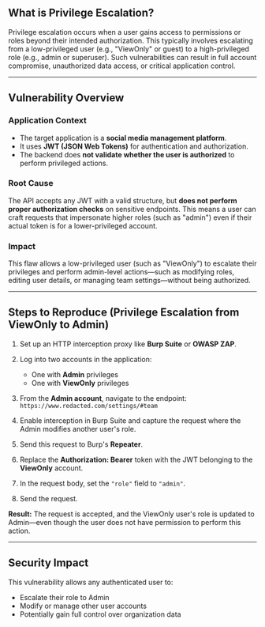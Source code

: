 ## What is Privilege Escalation?

Privilege escalation occurs when a user gains access to permissions or roles beyond their intended authorization. This typically involves escalating from a low-privileged user (e.g., "ViewOnly" or guest) to a high-privileged role (e.g., admin or superuser). Such vulnerabilities can result in full account compromise, unauthorized data access, or critical application control.

---

## Vulnerability Overview

### Application Context

* The target application is a **social media management platform**.
* It uses **JWT (JSON Web Tokens)** for authentication and authorization.
* The backend does **not validate whether the user is authorized** to perform privileged actions.

### Root Cause

The API accepts any JWT with a valid structure, but **does not perform proper authorization checks** on sensitive endpoints. This means a user can craft requests that impersonate higher roles (such as "admin") even if their actual token is for a lower-privileged account.

### Impact

This flaw allows a low-privileged user (such as "ViewOnly") to escalate their privileges and perform admin-level actions—such as modifying roles, editing user details, or managing team settings—without being authorized.

---

## Steps to Reproduce (Privilege Escalation from ViewOnly to Admin)

1. Set up an HTTP interception proxy like **Burp Suite** or **OWASP ZAP**.
2. Log into two accounts in the application:

   * One with **Admin** privileges
   * One with **ViewOnly** privileges
3. From the **Admin account**, navigate to the endpoint:
   `https://www.redacted.com/settings/#team`
4. Enable interception in Burp Suite and capture the request where the Admin modifies another user's role.
5. Send this request to Burp's **Repeater**.
6. Replace the **Authorization: Bearer** token with the JWT belonging to the **ViewOnly** account.
7. In the request body, set the `"role"` field to `"admin"`.
8. Send the request.

**Result:**
The request is accepted, and the ViewOnly user's role is updated to Admin—even though the user does not have permission to perform this action.

---

## Security Impact

This vulnerability allows any authenticated user to:

* Escalate their role to Admin
* Modify or manage other user accounts
* Potentially gain full control over organization data

